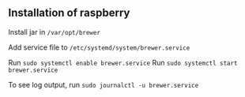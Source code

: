 ## Installation of raspberry

Install jar in `/var/opt/brewer`

Add service file to `/etc/systemd/system/brewer.service`

Run `sudo systemctl enable brewer.service`
Run `sudo systemctl start brewer.service`

To see log output, run `sudo journalctl -u brewer.service`